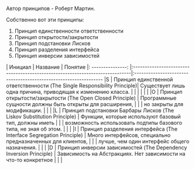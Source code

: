 Автор принципов - Роберт Мартин.

Собственно вот эти принципы:
1. Принцип единственности ответственности
2. Принцип открытости/закрытости
3. Принцип подстановки Лисков
4. Принцип разделения интерфейса
5. Принцип инверсии зависимостей
 

 | Инициал           |  	Название                                                                | Понятие
 |: ---------------: |:-----------------------------------------------------------------------------|:----------------------------------------------------------------
 |S	                 |    Принцип единственной ответственности (The Single Responsibility Principle)| Существует лишь одна причина, приводящая к изменению класса.
 |                   |                                                                              |
 |                   |                                                                              |
 |O                  |    Принцип открытости/закрытости (The Open Closed Principle)                 | Программные сущности должны быть открыты для расширения,
 |                   |                                                                              | но закрыты для модификации.
 |                   |                                                                              |
 |L                  |    Принцип подстановки Барбары Лисков (The Liskov Substitution Principle)    | Функции, которые используют базовый тип, должны иметь 
 |                   |                                                                              | возможность использовать подтипы базового типа, не зная об этом.
 |                   |                                                                              |
 |I                  |    Принцип разделения интерфейса (The Interface Segregation Principle)       | Много интерфейсов, специально предназначенных для клиентов, 
 |                   |                                                                              | лучше, чем один интерфейс общего назначения.
 |                   |                                                                              |
 |D                  |    Принцип инверсии зависимостей (The Dependency Inversion Principle)        | Зависимость на Абстракциях. Нет зависимости на что-то конкретное
 |                   |                                                                              |
 